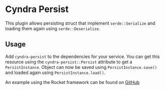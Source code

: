 # Cyndra Persist
This plugin allows persisting struct that implement `serde::Serialize` and loading them again using `serde::Deserialize`.

## Usage
Add `cyndra-persist` to the dependencies for your service. You can get this resource using the `cyndra-persist::Persist` attribute to get a `PersistInstance`. Object can now be saved using `PersistInstance.save()` and loaded again using `PersistInstance.load()`.

An example using the Rocket framework can be found on [GitHub](https://github.com/cyndra-hq/cyndra/tree/main/examples/rocket/persist)

